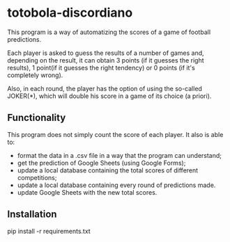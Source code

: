# totobola-discordiano

This program is a way of automatizing the scores of a game of football predictions.

Each player is asked to guess the results of a number of games and, depending on the result, it can obtain 3 points (if it guesses the right results), 1 point(if it guesses the right tendency) or 0 points (if it's completely wrong).

Also, in each round, the player has the option of using the so-called JOKER(*), which will double his score in a game of its choice (a priori).

## Functionality

This program does not simply count the score of each player. It also is able to:
- format the data in a .csv file in a way that the program can understand;
- get the prediction of Google Sheets (using Google Forms);
- update a local database containing the total scores of different competitions;
- update a local database containing every round of predictions made.
- update Google Sheets with the new total scores.

## Installation
pip install -r requirements.txt
